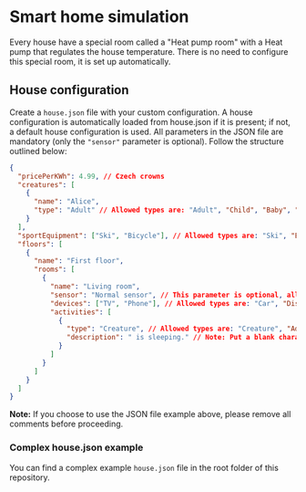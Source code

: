 # Smart home simulation

Every house have a special room called a "Heat pump room" with a Heat pump that regulates the house temperature. There is no need to configure this special room, it is set up automatically.

## House configuration
Create a `house.json` file with your custom configuration. A house configuration is automatically loaded from house.json if it is present; if not, a default house configuration is used. All parameters in the JSON file are mandatory (only the `"sensor"` parameter is optional). Follow the structure outlined below:
```json
{
  "pricePerKWh": 4.99, // Czech crowns
  "creatures": [
    {
      "name": "Alice",
      "type": "Adult" // Allowed types are: "Adult", "Child", "Baby", "Cat", "Dog"
    }
  ],
  "sportEquipment": ["Ski", "Bicycle"], // Allowed types are: "Ski", "Bicycle"
  "floors": [
    {
      "name": "First floor",
      "rooms": [
        {
          "name": "Living room",
          "sensor": "Normal sensor", // This parameter is optional, allowed types are: "Normal sensor", "Crazy sensor"
          "devices": ["TV", "Phone"], // Allowed types are: "Car", "Dish washer", "Fridge", "Laptop", "Light bulb", "Phone", "TV", "Washing machine"
          "activities": [
            {
              "type": "Creature", // Allowed types are: "Creature", "Adult", "Child", "Baby", "Cat", "Dog"
              "description": " is sleeping." // Note: Put a blank character before the text to ensure a correct report output.
            }
          ]
        }
      ]
    }
  ]
}
```

**Note:** If you choose to use the JSON file example above, please remove all comments before proceeding.

### Complex house.json example
You can find a complex example `house.json` file in the root folder of this repository.